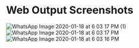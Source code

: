 # Web Output Screenshots
![WhatsApp Image 2020-01-18 at 6 03 17 PM (1)](https://user-images.githubusercontent.com/60029940/72664010-e7c37e00-3a1e-11ea-97d4-f43f206fcd2d.jpeg)
![WhatsApp Image 2020-01-18 at 6 03 17 PM](https://user-images.githubusercontent.com/60029940/72664011-e8f4ab00-3a1e-11ea-83af-b29b8d3c87f9.jpeg)
![WhatsApp Image 2020-01-18 at 6 03 16 PM](https://user-images.githubusercontent.com/60029940/72664013-eabe6e80-3a1e-11ea-8f12-37d8e0f3b9bc.jpeg)
